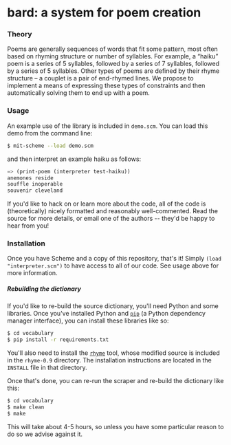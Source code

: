 # bard: a system for poem creation

### Theory
Poems are generally sequences of words that fit some pattern, most often based
on rhyming structure or number of syllables. For example, a “haiku” poem is a
series of 5 syllables, followed by a series of 7 syllables, followed by a
series of 5 syllables. Other types of poems are defined by their rhyme
structure – a couplet is a pair of end-rhymed lines. We propose to implement a
means of expressing these types of constraints and then automatically solving
them to end up with a poem.


### Usage
An example use of the library is included in `demo.scm`. You can load this demo
from the command line:

```bash
$ mit-scheme --load demo.scm
```

and then interpret an example haiku as follows:

```scheme
=> (print-poem (interpreter test-haiku))
anemones reside
souffle inoperable
souvenir cleveland
```

If you'd like to hack on or learn more about the code, all of the code is
(theoretically) nicely formatted and reasonably well-commented. Read the source
for more details, or email one of the authors -- they'd be happy to hear from
you!


### Installation
Once you have Scheme and a copy of this repository, that's it! Simply `(load
"interpreter.scm")` to have access to all of our code. See usage above for more
information.

##### Rebuilding the dictionary

If you'd like to re-build the source dictionary, you'll need Python and some
libraries.  Once you've installed Python and
[`pip`](https://pip.pypa.io/en/latest/installing.html) (a Python dependency
manager interface), you can install these libraries like so:

```bash
$ cd vocabulary
$ pip install -r requirements.txt
```

You'll also need to install the [`rhyme`](http://rhyme.sourceforge.net/) tool,
whose modified source is included in the `rhyme-0.9` directory. The
installation instructions are located in the `INSTALL` file in that directory.

Once that's done, you can re-run the scraper and re-build the dictionary like
this:

```bash
$ cd vocabulary
$ make clean
$ make
```

This will take about 4-5 hours, so unless you have some particular reason to do
so we advise against it.
